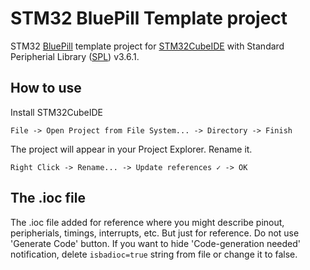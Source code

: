 STM32 BluePill Template project
===
STM32 [BluePill](https://stm32-base.org/boards/STM32F103C8T6-Blue-Pill.html) template project for [STM32CubeIDE](https://www.st.com/en/development-tools/stm32cubeide.html) with Standard Peripherial Library ([SPL](https://www.st.com/en/embedded-software/stm32-standard-peripheral-libraries.html)) v3.6.1.

How to use
---
Install STM32CubeIDE

    File -> Open Project from File System... -> Directory -> Finish

The project will appear in your Project Explorer. Rename it.

    Right Click -> Rename... -> Update references ✓ -> OK

The .ioc file
---
The .ioc file added for reference where you might describe pinout, peripherials, timings, interrupts, etc. But just for reference. Do not use 'Generate Code' button. If you want to hide 'Code-generation needed' notification, delete ```isbadioc=true``` string from file or change it to false.
